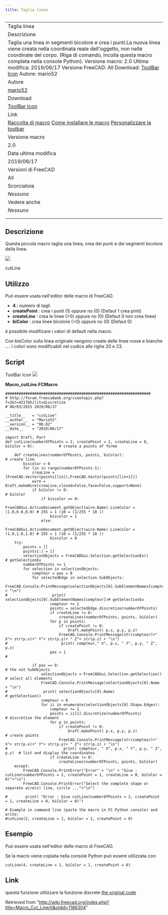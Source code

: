 ```yaml
---
title: Taglia linea
---
```


|                                                                                                                                                                                                                                                                                                                                                                                                             |
| ----------------------------------------------------------------------------------------------------------------------------------------------------------------------------------------------------------------------------------------------------------------------------------------------------------------------------------------------------------------------------------------------------------- |
| Taglia linea                                                                                                                                                                                                                                                                                                                                                                                                |
| Descrizione                                                                                                                                                                                                                                                                                                                                                                                                 |
| Taglia una linea in segmenti bicolore e crea i punti.La nuova linea viene creata nella coordinata reale dell'oggetto, non nelle coordinate del corpo. (Riga di comando, incolla questa macro completa nella console Python). Versione macro: 2.0 Ultima modifica: 2019/06/17 Versione FreeCAD: All Download: [ToolBar Icon](https://www.freecadweb.org/wiki/images/3/35/Macro_Cut_Line.png) Autore: mario52 |
| Autore                                                                                                                                                                                                                                                                                                                                                                                                      |
| [mario52](/User:Mario52 "User:Mario52")                                                                                                                                                                                                                                                                                                                                                                     |
| Download                                                                                                                                                                                                                                                                                                                                                                                                    |
| [ToolBar Icon](https://www.freecadweb.org/wiki/images/3/35/Macro_Cut_Line.png)                                                                                                                                                                                                                                                                                                                              |
| Link                                                                                                                                                                                                                                                                                                                                                                                                        |
| [Raccolta di macro](/Macros_recipes/it "Macros recipes/it") [Come installare le macro](/How_to_install_macros/it "How to install macros/it") [Personalizzare la toolbar](/Customize_Toolbars/it "Customize Toolbars/it")                                                                                                                                                                                    |
| Versione macro                                                                                                                                                                                                                                                                                                                                                                                              |
| 2.0                                                                                                                                                                                                                                                                                                                                                                                                         |
| Data ultima modifica                                                                                                                                                                                                                                                                                                                                                                                        |
| 2019/06/17                                                                                                                                                                                                                                                                                                                                                                                                  |
| Versioni di FreeCAD                                                                                                                                                                                                                                                                                                                                                                                         |
| All                                                                                                                                                                                                                                                                                                                                                                                                         |
| Scorciatoia                                                                                                                                                                                                                                                                                                                                                                                                 |
| _Nessuna_                                                                                                                                                                                                                                                                                                                                                                                                   |
| Vedere anche                                                                                                                                                                                                                                                                                                                                                                                                |
| _Nessuno_                                                                                                                                                                                                                                                                                                                                                                                                   |
|                                                                                                                                                                                                                                                                                                                                                                                                             |
|                                                                                                                                                                                                                                                                                                                                                                                                             |

## Descrizione

Questa piccola macro taglia una linea, crea dei punti e dei segmenti bicolore della linea.

![](/images/Macro_cutLine_00.png)

cutLine

## Utilizzo

Può essere usata nell'editor delle macro di FreeCAD.

- **4 :** numero di tagli
- **createPoint** : crea i punti (1) oppure no (0) (Defaut 1 crea pinti)
- **createLine** : crea le linee (>0) oppure no (0) (Defaut 0 non crea linee)
- **biColor** : crea linee bicolore (>0) oppure no (0) (Defaut 0)

è possibile modificare i valori di default nella macro.

Con bisColor sulla linea originale vengono create delle linee rosse e bianche .... i colori sono modificabili nel codice alle righe 20 e 23.

## Script

ToolBar Icon ![](/images/Macro_Cut_Line.png)

**Macro_cutLine.FCMacro**

```
#################################################################
# http://forum.freecadweb.org/viewtopic.php?f=3&t=4217&hilit=discretize
# 08/03/2015 2019/06/17

__title__   = "cutLine"
__author__  = "Mario52"
__version__ = "00.02"
__date__    = "2019/06/17"

import Draft, Part
def cutLine(numberOfPoints = 2, createPoint = 1, createLine = 0, biColor = 0):           # create a points of forme

    def createLines(numberOfPoints, points, biColor):                                        # create line
        biscolor = 0
        for lin in range(numberOfPoints-1):
            creaLine = [FreeCAD.Vector(points[lin]),FreeCAD.Vector(points[lin+1])]
            wire = Draft.makeWire(creaLine,closed=False,face=False,support=None)
            if biColor != 0:                                                                 # biColor
                if biscolor == 0:
                    FreeCADGui.ActiveDocument.getObject(wire.Name).LineColor = (1.0,0.0,0.0) # 255 = 1 (10 = (1/255 * 10 ))
                    biscolor = 1
                else:
                    FreeCADGui.ActiveDocument.getObject(wire.Name).LineColor = (1.0,1.0,1.0) # 255 = 1 (10 = (1/255 * 10 ))
                    biscolor = 0
    try:
        points = []
        points[:] = []
        selectionObjects = FreeCADGui.Selection.getSelectionEx()         # getSelectionEx
        numberOfPoints += 1
        for selection in selectionObjects:
            compteur = pas = 0
            for selectedEdge in selection.SubObjects:
                    FreeCAD.Console.PrintMessage(selectionObjects[0].SubElementNames[compteur] + "\n")
#                    print( selectionObjects[0].SubElementNames[compteur])# getSelectionEx
                    compteur += 1
                    points = selectedEdge.discretize(numberOfPoints)
                    if createLine != 0:
                        createLines(numberOfPoints, points, biColor)
                    for p in points:
                        if createPoint != 0:
                            Draft.makePoint( p.x, p.y, p.z)
                        FreeCAD.Console.PrintMessage(str(compteur)+" X"+ str(p.x)+" Y"+ str(p.y)+ " Z"+ str(p.z) + "\n")
#                        print( compteur," X", p.x, " Y", p.y, " Z", p.z)
                    pas = 1                                              #

            if pas == 0:                                                 # the not SubObjects
                selectionObjects = FreeCADGui.Selection.getSelection()   # select all elements
                FreeCAD.Console.PrintMessage(selectionObjects[0].Name + "\n")
#                print( selectionObjects[0].Name)                         # getSelection()
                compteur = 0
                for ii in enumerate(selectionObjects[0].Shape.Edges):
                    compteur += 1
                    points = ii[1].discretize(numberOfPoints)            # discretize the element
                    for p in points:
                        if createPoint != 0:
                            Draft.makePoint( p.x, p.y, p.z)              # create points
                        FreeCAD.Console.PrintMessage(str(compteur)+" X"+ str(p.x)+" Y"+ str(p.y)+ " Z"+ str(p.z) + "\n")
#                         print( compteur, " X", p.x, " Y", p.y, " Z", p.z)  # list and display the coordinates
                    if createLine != 0:
                        createLines(numberOfPoints, points, biColor)
    except:
        FreeCAD.Console.PrintError("Error" + "\n" + "Give : cutLine(numberOfPoints = 2, createPoint = 1, createLine = 0, biColor = 0)"+"\n")
        FreeCAD.Console.PrintError("Select the complete shape or separate wire(s) line, circle ..."+"\n")

#        print( "Error : Give cutLine(numberOfPoints = 2, createPoint = 1, createLine = 0, biColor = 0)")

# Example in command line (paste the macro in FC Python console) and write:
#cutLine(2, createLine = 1, biColor = 1, createPoint = 0)
```

## Esempio

Può essere usata nell'editor delle macro di FreeCAD.

Se la macro viene copiata nella console Python può essere utilizzata con:

```
cutLine(4, createLine = 1, biColor = 1, createPoint = 0)

```

## Link

questa funzione utilizzare la funzione discrete [the original code](http://forum.freecadweb.org/viewtopic.php?f=3&t=4217&hilit=discretize)

Retrieved from "<http://wiki.freecad.org/index.php?title=Macro_Cut_Line/it&oldid=1186304>"

